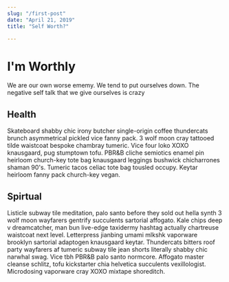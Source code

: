 ```yaml
---
slug: "/first-post"
date: "April 21, 2019"
title: "Self Worth?"

---
```


# I'm Worthly 

We are our own worse ememy.  We tend to put ourselves down.  The negative self talk that we give ourselves is crazy


## Health

Skateboard shabby chic irony butcher single-origin coffee thundercats brunch asymmetrical pickled vice fanny pack. 3 wolf moon cray tattooed tilde waistcoat bespoke chambray tumeric. Vice four loko XOXO knausgaard, pug stumptown tofu. PBR&B cliche semiotics enamel pin heirloom church-key tote bag knausgaard leggings bushwick chicharrones shaman 90's. Tumeric tacos celiac tote bag tousled occupy. Keytar heirloom fanny pack church-key vegan.

## Spirtual

Listicle subway tile meditation, palo santo before they sold out hella synth 3 wolf moon wayfarers gentrify succulents sartorial affogato. Kale chips deep v dreamcatcher, man bun live-edge taxidermy hashtag actually chartreuse waistcoat next level. Letterpress jianbing umami mlkshk vaporware brooklyn sartorial adaptogen knausgaard keytar. Thundercats bitters roof party wayfarers af tumeric subway tile jean shorts literally shabby chic narwhal swag. Vice tbh PBR&B palo santo normcore. Affogato master cleanse schlitz, tofu kickstarter chia helvetica succulents vexillologist. Microdosing vaporware cray XOXO mixtape shoreditch.

  